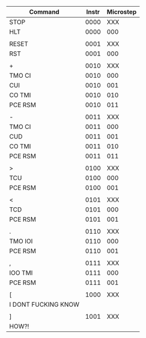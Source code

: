 | Command             | Instr | Microstep |
|---------------------|-------|-----------|
| STOP                | 0000  | XXX       |
| HLT                 | 0000  | 000       |
|                     |       |           |
| RESET               | 0001  | XXX       |
| RST                 | 0001  | 000       |
|                     |       |           |
| +                   | 0010  | XXX       |
| TMO CI              | 0010  | 000       |
| CUI                 | 0010  | 001       |
| CO TMI              | 0010  | 010       |
| PCE RSM             | 0010  | 011       |
|                     |       |           |
| -                   | 0011  | XXX       |
| TMO CI              | 0011  | 000       |
| CUD                 | 0011  | 001       |
| CO TMI              | 0011  | 010       |
| PCE RSM             | 0011  | 011       |
|                     |       |           |
| \>                  | 0100  | XXX       |
| TCU                 | 0100  | 000       |
| PCE RSM             | 0100  | 001       |
|                     |       |           |
| <                   | 0101  | XXX       |
| TCD                 | 0101  | 000       |
| PCE RSM             | 0101  | 001       |
|                     |       |           |
| .                   | 0110  | XXX       |
| TMO IOI             | 0110  | 000       |
| PCE RSM             | 0110  | 001       |
|                     |       |           |
| ,                   | 0111  | XXX       |
| IOO TMI             | 0111  | 000       |
| PCE RSM             | 0111  | 001       |
|                     |       |           |
| [                   | 1000  | XXX       |
| I DONT FUCKING KNOW |       |           |
|                     |       |           |
| ]                   | 1001  | XXX       |
| HOW?!               |       |           |
